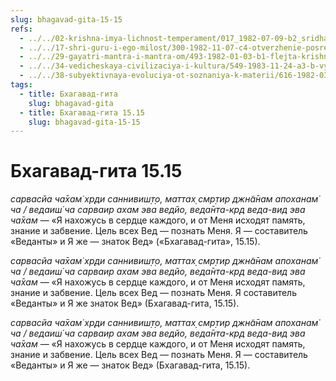 ```yaml
---
slug: bhagavad-gita-15-15
refs:
  - ../../02-krishna-imya-lichnost-temperament/017_1982-07-09-b2_sridharmj_poznanie_krishny-sut_vseh_ved.md
  - ../../17-shri-guru-i-ego-milost/300-1982-11-07-c4-otverzhenie-posrednika-mezhdu-predannym-i-gospodom-vozmozhno-lish-na-vneshnem-urovne.md
  - ../../29-gayatri-mantra-i-mantra-om/493-1982-01-03-b1-flejta-krishny.md
  - ../../34-vedicheskaya-civilizaciya-i-kultura/549-1983-11-24-a3-b-vysshaya-shkola-teizma.md
  - ../../38-subyektivnaya-evoluciya-ot-soznaniya-k-materii/616-1982-03-02-a-b1-b3-b5-obyasnenie-ponyatij-chid-abhas-i-subektivnaya-evolyutsiya.md
tags:
  - title: Бхагавад-гита
    slug: bhagavad-gita
  - title: Бхагавад-гита 15.15
    slug: bhagavad-gita-15-15
---
```


# Бхагавад-гита 15.15

*сарвасйа ча̄хам̇ хр̣ди саннивиш̣т̣о, маттах̣ смр̣тир джн̃а̄нам апоханам̇ ча / ведаиш́ ча сарваир ахам эва ведйо, веда̄нта-кр̣д веда-вид эва ча̄хам* — «Я нахожусь в сердце каждого, и от Меня исходят память, знание и забвение. Цель всех Вед — познать Меня. Я — составитель «Веданты» и Я же — знаток Вед» («Бхагавад-гита», 15.15).

*сарвасйа ча̄хам̇ хр̣ди саннивиш̣т̣о, маттах̣ смр̣тир джн̃а̄нам апоханам̇ ча / ведаиш́ ча сарваир ахам эва ведйо, веда̄нта-кр̣д веда-вид эва ча̄хам* — «Я нахожусь в сердце каждого, и от Меня исходят память, знание и забвение. Цель всех Вед — познать Меня. Я составитель «Веданты» и Я же знаток Вед» (Бхагавад-гита, 15.15).


*сарвасйа ча̄хам̇ хр̣ди саннивиш̣т̣о, маттах̣ смр̣тир джн̃а̄нам апоханам̇ ча / ведаиш́ ча сарваир ахам эва ведйо, веда̄нта-кр̣д веда-вид эва ча̄хам* — «Я нахожусь в сердце каждого, и от Меня исходят память, знание и забвение. Цель всех Вед — познать Меня. Я — составитель «Веданты» и Я же — знаток Вед» (Бхагавад-гита, 15.15).

